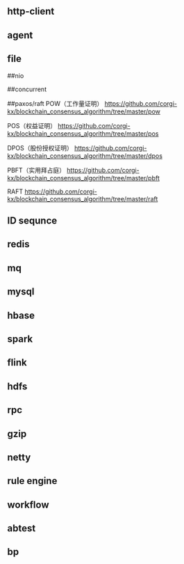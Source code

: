 ## http-client



## agent 



## file
##nio


##concurrent

##paxos/raft
POW（工作量证明）
https://github.com/corgi-kx/blockchain_consensus_algorithm/tree/master/pow

POS（权益证明）
https://github.com/corgi-kx/blockchain_consensus_algorithm/tree/master/pos

DPOS（股份授权证明）
https://github.com/corgi-kx/blockchain_consensus_algorithm/tree/master/dpos

PBFT（实用拜占庭）
https://github.com/corgi-kx/blockchain_consensus_algorithm/tree/master/pbft

RAFT
https://github.com/corgi-kx/blockchain_consensus_algorithm/tree/master/raft





## ID sequnce




## redis


## mq
## mysql
## hbase
## spark
## flink
## hdfs
## rpc
## gzip
## netty
## rule engine
## workflow
## abtest
## bp

